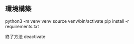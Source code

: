 ## 環境構築

python3 -m venv venv
source venv/bin/activate
pip install -r requirements.txt

終了方法
deactivate
